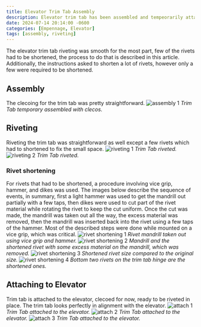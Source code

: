 ```yaml
---
title: Elevator Trim Tab Assembly
description: Elevator trim tab has been assembled and tempeorarily attached to the elevator.
date: 2024-07-14 20:14:00 -0600
categories: [Empennage, Elevator]
tags: [assembly, riveting]
---
```


The elevator trim tab riveting was smooth for the most part, few of the rivets had to be shortened, the process to do that is described in this article. Additionally, the instructions asked to shorten a lot of rivets, however only a few were required to be shortened.

## Assembly
The clecoing for the trim tab was pretty straightforward.
![assembly 1](/assets/img/posts/empennage/elevator/trim-tab-assembly-1.jpg)
_Trim Tab temporary assembled with clecos._

## Riveting
Riveting the trim tab was straightforward as well except a few rivets which had to shortened to fix the small space.
![riveting 1](/assets/img/posts/empennage/elevator/trim-tab-riveting-1.jpg)
_Trim Tab riveted._
![riveting 2](/assets/img/posts/empennage/elevator/trim-tab-riveting-2.jpg)
_Trim Tab riveted._

### Rivet shortening
For rivets that had to be shortened, a procedure involving vice grip, hammer, and dikes was used. The images below describe the sequence of events, in summary, first a light hammer was used to get the mandrill out partially with a few taps, then dikes were used to cut part of the rivet material while rotating the rivet to keep the cut uniform. Once the cut was made, the mandrill was taken out all the way, the excess material was removed, then the mandrill was inserted back into the rivet using a few taps of the hammer. Most of the described steps were done while mounted on a vice grip, which was critical.
![rivet shortening 1](/assets/img/posts/empennage/elevator/trim-tab-rivet-shortening-1.jpg)
_Rivet mandrill taken out using vice grip and hammer._
![rivet shortening 2](/assets/img/posts/empennage/elevator/trim-tab-rivet-shortening-2.jpg)
_Mandrill and the shortened rivet with some excess material on the mandrill, which was removed._
![rivet shortening 3](/assets/img/posts/empennage/elevator/trim-tab-rivet-shortening-3.jpg)
_Shortened rivet size compared to the original size._
![rivet shortening 4](/assets/img/posts/empennage/elevator/trim-tab-riveting-short-rivet-1.jpg)
_Bottom two rivets on the trim tab hinge are the shortened ones._

## Attaching to Elevator
Trim tab is attached to the elevator, clecoed for now, ready to be riveted in place. The trim tab looks perfectly in alignment with the elevator.
![attach 1](/assets/img/posts/empennage/elevator/trim-tab-attach-1.jpg)
_Trim Tab attached to the elevator._
![attach 2](/assets/img/posts/empennage/elevator/trim-tab-attach-2.jpg)
_Trim Tab attached to the elevator._
![attach 3](/assets/img/posts/empennage/elevator/trim-tab-attach-3.jpg)
_Trim Tab attached to the elevator._
